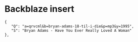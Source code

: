 # Backblaze insert

~~~
{
   "Q": "a=qrvcml&b=bryan-adams-18-til-i-die&p=mp3&y=1995",
   "S": "Bryan Adams - Have You Ever Really Loved A Woman"
},
~~~
